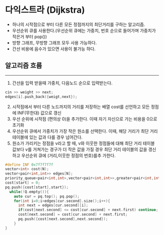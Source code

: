# 다익스트라 (Dijkstra)
- 하나의 시작점으로 부터 다른 모든 정점까지의 최단거리를 구하는 알고리즘.
- 우선순위 큐를 사용한다.(우선순위 큐에는 가중치, 번호 순으로 들어가며 가중치가 작은거 부터 pop())
- 방향 그래프, 무방향 그래프 모두 사용 가능하다.
- 간선 비용에 음수가 있으면 사용이 불가능 하다.

## 알고리즘 흐름
---
1. 간선을 입력 받을때 가중치, 다음노드 순으로 입력받는다.
  ```c++
  cin >> weight >> next;
  edges[i].push_back({weigt,next});
  ```
2. 시작점에서 부터 다른 노드까지의 거리를 저장하는 배열 cost를 선언하고 모든 정점에 INF(무한대) 값으로 갱신
3. 우선 순위에 시작점 (편의상 0)을 추가한다. 이때 자기 자신으로 가는 비용을 0으로 초기화 
3. 우선순위 큐에서 가중치가 가장 작은 원소를 선택한다. 이때, 해당 거리가 최단 거리 테이블에 있는 값과 다를 경우 넘어간다.
4. 원소가 가리키는 정점을 v라고 할 때, v와 이웃한 정점들에 대해 최단 거리 테이블 값보다 v를 거쳐가는 경구가 더 작은 값을
  가질 경우 최단 거리 테이블의 값을 갱신하고 우선순위 큐에 (거리,이웃한 정점의 번호)를추 가한다.
```c++
#define INF 0x7f7f7f7f
vector<int> cost(N);
vector<pair<int,int>> edges[N];
priority_queue<pair<int,int>,vector<pair<int,int>>,greater<pair<int,int>>> pq;
cost[start] = 0;
pq.push({cost[start],start});
  while(!Q.empty()){
    auto cur = pq.top(); pq.pop();
    for(int i=0;i<edges[cur.second].size();i++){
      int next = edges[cur.second][i];
      if(cost[next.second] <= cost[cur.second] + next.first) continue;
      cost[next.second] = cost[cur.second] + next.first;
      pq.push({cost[next.second],next.second});
    }
}
```
